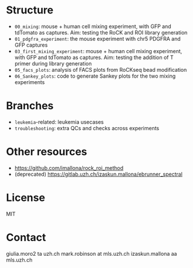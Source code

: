 # Structure

- `00_mixing`: mouse + human cell mixing experiment, with GFP and tdTomato as captures. Aim: testing the RoCK and ROI library generation
- `01_pdgfra_experiment`: the mouse experiment with chr5 PDGFRA and GFP captures
- `03_first_mixing_experiment`: mouse + human cell mixing experiment, with GFP and tdTomato as captures. Aim: testing the addition of T primer during library generation
- `05_facs_plots`: analysis of FACS plots from RoCKseq bead modification
- `06_Sankey_plots`: code to generate Sankey plots for the two mixing experiments

# Branches

- `leukemia`-related: leukemia usecases
- `troubleshooting`: extra QCs and checks across experiments

# Other resources

- https://github.com/imallona/rock_roi_method
- (deprecated) https://gitlab.uzh.ch/izaskun.mallona/ebrunner_spectral

# License

MIT

# Contact

giulia.moro2 ta uzh.ch
mark.robinson at mls.uzh.ch
izaskun.mallona aa mls.uzh.ch
